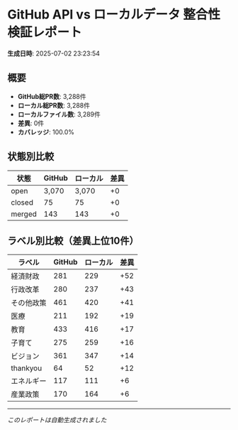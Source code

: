 # GitHub API vs ローカルデータ 整合性検証レポート

**生成日時**: 2025-07-02 23:23:54

## 概要

- **GitHub総PR数**: 3,288件
- **ローカル総PR数**: 3,288件
- **ローカルファイル数**: 3,289件
- **差異**: 0件
- **カバレッジ**: 100.0%

## 状態別比較

| 状態 | GitHub | ローカル | 差異 |
|------|--------|----------|------|
| open | 3,070 | 3,070 | +0 |
| closed | 75 | 75 | +0 |
| merged | 143 | 143 | +0 |

## ラベル別比較（差異上位10件）

| ラベル | GitHub | ローカル | 差異 |
|--------|--------|----------|------|
| 経済財政 | 281 | 229 | +52 |
| 行政改革 | 280 | 237 | +43 |
| その他政策 | 461 | 420 | +41 |
| 医療 | 211 | 192 | +19 |
| 教育 | 433 | 416 | +17 |
| 子育て | 275 | 259 | +16 |
| ビジョン | 361 | 347 | +14 |
| thankyou | 64 | 52 | +12 |
| エネルギー | 117 | 111 | +6 |
| 産業政策 | 170 | 164 | +6 |

---
*このレポートは自動生成されました*